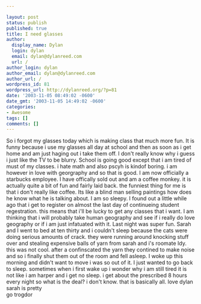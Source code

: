 ```yaml
---

layout: post
status: publish
published: true
title: I need glasses
author:
  display_name: Dylan
  login: dylan
  email: dylan@dylanreed.com
  url: /
author_login: dylan
author_email: dylan@dylanreed.com
author_url: /
wordpress_id: 81
wordpress_url: http://dylanreed.org/?p=81
date: '2003-11-05 08:49:02 -0600'
date_gmt: '2003-11-05 14:49:02 -0600'
categories:
- Awesome
tags: []
comments: []
---
```


So i forgot my glasses today which is making class that much more fun. It is funny because i use my glasses all day at school and then as soon as i get home and am just haging out i take them off. I don't really know why i guess i just like the TV to be blurry. School is going good except that i am tired of must of my classes. i hate math and also pscyh is kindof boring. i am however in love with georgraphy and so that is good. I am now officially a starbucks employee. I have offically sold out and am a coffee monkey. it is actually quite a bit of fun and fairly laid back. the funniest thing for me is that i don't really like coffee. Its like a blind man selling paintings how does he know what he is talking about. I am so sleepy. I found out a little while ago that i get to register on almost the last day of continueing student regestration. this means that i'll be lucky to get any classes that i want. I am thinking that i will probably take human geography and see if i really do love geography or if i am just infatuated with it. Last night was super fun. Sarah and I went to bed at ten thirty and i couldn't sleep because the cats were doing serious amounts of crack. they were running around knocking stuff over and stealing expensive balls of yarn from sarah and i's roomate Idy. this was not cool. after a confinscated the yarn they contined to make noise and so i finally shut them out of the room and fell asleep. I woke up this morning and didn't want to move i was so out of it. I just wanted to go back to sleep. sometimes when i first wake up i wonder why i am still tired it is not like i am harper and i get no sleep. i get about the prescribed 8 hours every night so what is the deal? i don't know. that is basically all. love dylan  
sarah is pretty  
go trogdor
